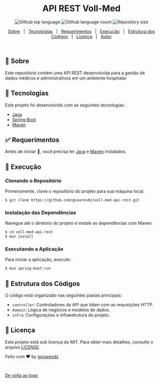 <h1 align="center">API REST Voll-Med</h1>
<p align="center">
<img alt="Github top language" src="https://img.shields.io/github/languages/top/gsoaresdz/voll-med-api-rest?color=56BEB8">
<img alt="Github language count" src="https://img.shields.io/github/languages/count/gsoaresdz/voll-med-api-rest?color=56BEB8">
<img alt="Repository size" src="https://img.shields.io/github/repo-size/gsoaresdz/voll-med-api-rest?color=56BEB8">
</p>
<p align="center">
<a href="#dart-sobre">Sobre</a>   |  
<a href="#rocket-tecnologias">Tecnologias</a>   |  
<a href="#white_check_mark-requerimentos">Requerimentos</a>   |  
<a href="#checkered_flag-execução">Execução</a>   |  
<a href="#memo-estrutura-dos-códigos">Estrutura dos Códigos</a>   |  
<a href="#memo-licença">Licença</a>   |  
<a href="https://github.com/username" target="_blank">Autor</a>
</p>
<br>

## **:dart: Sobre**

Este repositório contém uma API REST desenvolvida para a gestão de dados médicos e administrativos em um ambiente hospitalar.

## **:rocket: Tecnologias**

Este projeto foi desenvolvido com as seguintes tecnologias:

- [Java](https://www.java.com/)
- [Spring Boot](https://spring.io/projects/spring-boot)
- [Maven](https://maven.apache.org/)

## **:white_check_mark: Requerimentos**

Antes de iniciar :checkered_flag:, você precisa ter [Java](https://www.oracle.com/java/technologies/downloads/#java17) e [Maven](https://maven.apache.org/download.cgi) instalados.

## **:checkered_flag: Execução**

### Clonando o Repositório

Primeiramente, clone o repositório do projeto para sua máquina local.

```bash
$ git clone https://github.com/gsoaresdz/voll-med-api-rest.git
```

### Instalação das Dependências

Navegue até o diretório do projeto e instale as dependências com Maven:

```bash
$ cd voll-med-api-rest
$ mvn install
```

### Executando a Aplicação

Para iniciar a aplicação, execute:

```bash
$ mvn spring-boot:run
```

## **:memo: Estrutura dos Códigos**

O código está organizado nas seguintes pastas principais:

- `controller`: Controladores da API que lidam com as requisições HTTP.
- `domain`: Lógica de negócios e modelos de dados.
- `infra`: Configurações e infraestrutura do projeto.

## **:memo: Licença**

Este projeto está sob licença do MIT. Para obter mais detalhes, consulte o arquivo [LICENSE](LICENSE).

Feito com :heart: by <a href="https://github.com/gsoaresdz" target="_blank">gsoaresdz</a>

&#xa0;

<a href="#top">De volta ao topo</a>
